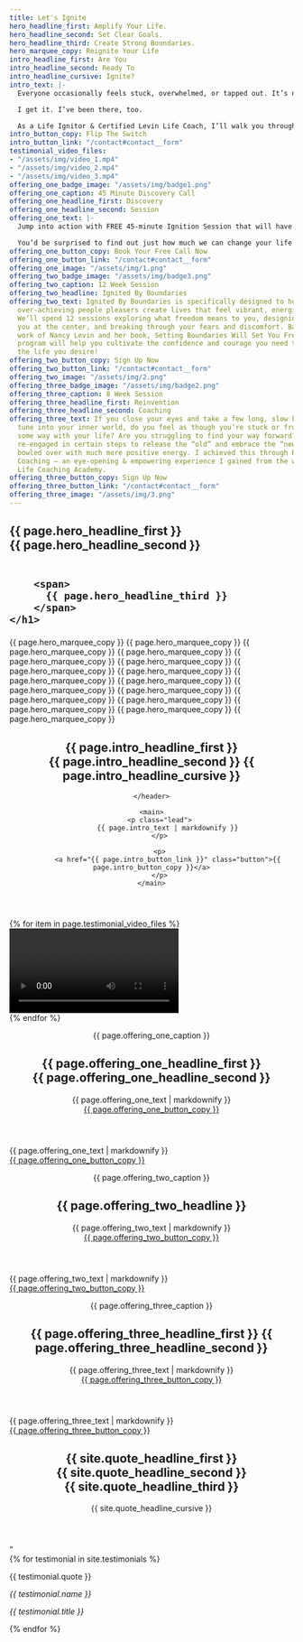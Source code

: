 ```yaml
---
title: Let's Ignite
hero_headline_first: Amplify Your Life.
hero_headline_second: Set Clear Goals.
hero_headline_third: Create Strong Boundaries.
hero_marquee_copy: Reignite Your Life
intro_headline_first: Are You
intro_headline_second: Ready To
intro_headline_cursive: Ignite?
intro_text: |-
  Everyone occasionally feels stuck, overwhelmed, or tapped out. It’s no wonder you do too, with all that you juggle. Work, life, parenting, partnering: some days, it can feel like the responsibilities are endless.

  I get it. I’ve been there, too.

  As a Life Ignitor & Certified Levin Life Coach, I’ll walk you through proven methodologies you can easily integrate into your busy life that will help you get clear, unstuck, and living life out loud.
intro_button_copy: Flip The Switch
intro_button_link: "/contact#contact__form"
testimonial_video_files:
- "/assets/img/video_1.mp4"
- "/assets/img/video_2.mp4"
- "/assets/img/video_3.mp4"
offering_one_badge_image: "/assets/img/badge1.png"
offering_one_caption: 45 Minute Discovery Call
offering_one_headline_first: Discovery
offering_one_headline_second: Session
offering_one_text: |-
  Jump into action with FREE 45-minute Ignition Session that will have you motivated and excited about life!

  You’d be surprised to find out just how much we can change your life in 45 minutes. During this complementary call, we’ll look at some of the factors in your life that have you feeling stuck and tapped out. We’ll get clear on your desires and goals. Then we’ll create an achievable plan so that you can take action immediately.
offering_one_button_copy: Book Your Free Call Now
offering_one_button_link: "/contact#contact__form"
offering_one_image: "/assets/img/1.png"
offering_two_badge_image: "/assets/img/badge3.png"
offering_two_caption: 12 Week Session
offering_two_headline: Ignited By Boundaries
offering_two_text: Ignited By Boundaries is specifically designed to help over-giving,
  over-achieving people pleasers create lives that feel vibrant, energized, and alive.
  We’ll spend 12 sessions exploring what freedom means to you, designing a life with
  you at the center, and breaking through your fears and discomfort. Based on the
  work of Nancy Levin and her book, Setting Boundaries Will Set You Free, this 12-week
  program will help you cultivate the confidence and courage you need to step into
  the life you desire!
offering_two_button_copy: Sign Up Now
offering_two_button_link: "/contact#contact__form"
offering_two_image: "/assets/img/2.png"
offering_three_badge_image: "/assets/img/badge2.png"
offering_three_caption: 8 Week Session
offering_three_headline_first: Reinvention
offering_three_headline_second: Coaching
offering_three_text: If you close your eyes and take a few long, slow breaths and
  tune into your inner world, do you feel as though you’re stuck or frustrated in
  some way with your life? Are you struggling to find your way forward? Since I’ve
  re-engaged in certain steps to release the “old” and embrace the “new”, I’ve been
  bowled over with much more positive energy. I achieved this through Reinvention
  Coaching – an eye-opening & empowering experience I gained from the wonderful Levin
  Life Coaching Academy.
offering_three_button_copy: Sign Up Now
offering_three_button_link: "/contact#contact__form"
offering_three_image: "/assets/img/3.png"
---
```


<section class="section hero ignite__hero">
    <h1>
        {{ page.hero_headline_first }} <br class="hide--mobile">
        {{ page.hero_headline_second }}
        <br class="hide--desktop"><br class="hide--desktop">

        <span>
          {{ page.hero_headline_third }}
        </span>
    </h1>
</section>

<div class="marquee-container">
    <span class="marquee__item scrolling">
      {{ page.hero_marquee_copy }}
    </span><span class="marquee__item scrolling" aria-hidden="true">
      {{ page.hero_marquee_copy }}
    </span><span class="marquee__item scrolling" aria-hidden="true">
      {{ page.hero_marquee_copy }}
    </span><span class="marquee__item scrolling" aria-hidden="true">
      {{ page.hero_marquee_copy }}
    </span><span class="marquee__item scrolling" aria-hidden="true">
        {{ page.hero_marquee_copy }}
      </span><span class="marquee__item scrolling" aria-hidden="true">
        {{ page.hero_marquee_copy }}
      </span><span class="marquee__item scrolling" aria-hidden="true">
        {{ page.hero_marquee_copy }}
      </span><span class="marquee__item scrolling" aria-hidden="true">
        {{ page.hero_marquee_copy }}
      </span><span class="marquee__item scrolling" aria-hidden="true">
        {{ page.hero_marquee_copy }}
      </span><span class="marquee__item scrolling" aria-hidden="true">
        {{ page.hero_marquee_copy }}
      </span><span class="marquee__item scrolling" aria-hidden="true">
        {{ page.hero_marquee_copy }}
      </span><span class="marquee__item scrolling" aria-hidden="true">
        {{ page.hero_marquee_copy }}
      </span><span class="marquee__item scrolling" aria-hidden="true">
        {{ page.hero_marquee_copy }}
      </span><span class="marquee__item scrolling" aria-hidden="true">
        {{ page.hero_marquee_copy }}
      </span><span class="marquee__item scrolling" aria-hidden="true">
        {{ page.hero_marquee_copy }}
      </span><span class="marquee__item scrolling" aria-hidden="true">
        {{ page.hero_marquee_copy }}
      </span><span class="marquee__item scrolling" aria-hidden="true">
        {{ page.hero_marquee_copy }}
      </span>
    
</div>

<section class="section ignite__intro">
    <header>
        <h1>{{ page.intro_headline_first }} <br class="hide--mobile">
            <span class="shift">
              {{ page.intro_headline_second }}
            </span>
            <span class="cursive">
              {{ page.intro_headline_cursive }}
            </span>
        </h1>
        
    </header>

    <main>
        <p class="lead">
            {{ page.intro_text | markdownify }}
        </p>

        <p>
            <a href="{{ page.intro_button_link }}" class="button">{{ page.intro_button_copy }}</a>
        </p>
    </main>
</section>

<section class="section ignite__carousel">
    <div class="main-carousel">
        {% for item in page.testimonial_video_files %}
          <div class="carousel-cell">
            <video controls src="{{ item }}"></video>
          </div>
        {% endfor %}
      </div>
</section>

<section class="section ignite__offering one">
    <img class="badge" src="{{ page.offering_one_badge_image }}" alt="">
    <header>
        <p class="caption">{{ page.offering_one_caption }}</p>
        <h1>
            {{ page.offering_one_headline_first }} <br class="hide--mobile">
            <span class="shift">{{ page.offering_one_headline_second }}</span>
        </h1>
        <div class="description hide--mobile">
            {{ page.offering_one_text | markdownify }}
        </div>
        <a href="{{ page.offering_one_button_link }}" class="button">
            {{ page.offering_one_button_copy }}
        </a>
    </header>
    <img class="feature" src="{{ page.offering_one_image }}" alt="">
    <div class="description hide--desktop">
      {{ page.offering_one_text | markdownify }}
    </div>
    <a href="{{ page.offering_one_button_link }}" class="button hide--desktop">
      {{ page.offering_one_button_copy }}
    </a>
</section>

<section class="section ignite__offering three">
    <img class="badge" src="{{ page.offering_two_badge_image }}" alt="">
    <header>
        <p class="caption">{{ page.offering_two_caption }}</p>
        <h1>
          {{ page.offering_two_headline }}
        </h1>
        <div class="description hide--mobile">
          {{ page.offering_two_text | markdownify }}
        </div>
        <a href="{{ page.offering_two_button_link }}" class="button">
          {{ page.offering_two_button_copy }}
        </a>
    </header>
    <img class="feature" src="{{ page.offering_two_image }}" alt="">
    <div class="description hide--desktop">
      {{ page.offering_two_text | markdownify }}
    </div>
    <a href="{{ page.offering_two_button_link }}" class="button hide--desktop">
      {{ page.offering_two_button_copy }}
    </a>
</section>


<section class="section ignite__offering two">
    <img class="badge" src="{{ page.offering_three_badge_image }}" alt="">
    <header>
        <p class="caption">{{ page.offering_three_caption }}</p>
        <h1>
            {{ page.offering_three_headline_first }}
            <span class="shift">{{ page.offering_three_headline_second }}</span>
        </h1>
        <div class="description hide--mobile">
          {{ page.offering_three_text | markdownify }}
        </div>
        <a href="{{ page.offering_three_button_link }}" class="button">
            {{ page.offering_three_button_copy }}
        </a>
    </header>
    <img class="feature" src="{{ page.offering_three_image }}" alt="">
    <div class="description hide--desktop">
      {{ page.offering_three_text | markdownify }}
    </div>
    <a href="{{ page.offering_three_button_link }}" class="button hide--desktop">
      {{ page.offering_three_button_copy }}
    </a>
</section>


<section class="section quote ignite__quote">
  <header>
    <h1>{{ site.quote_headline_first }} <br class="hide--mobile">
        <span class="shift">{{ site.quote_headline_second }}</span><br class="hide--mobile">
        {{ site.quote_headline_third }}
    </h1>
    <div class="cursive">{{ site.quote_headline_cursive }}</div>
  </header>

  <main>
    <div class="quote">&ldquo;</div>
    <div class="quote-carousel">
      {% for testimonial in site.testimonials %}
        <div class="carousel-cell">
          <p>
            {{ testimonial.quote }}
          </p>
          <cite>
              <p class="person">{{ testimonial.name }}</p>
              <p class="title">{{ testimonial.title }}</p>
          </cite>
        </div>  
      {% endfor %}
    </div>
  </main>
</section>